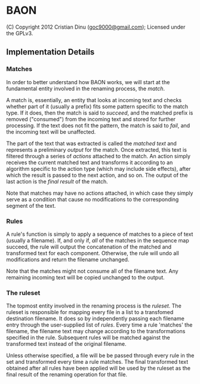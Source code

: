BAON
====

(C) Copyright 2012 Cristian Dinu (<goc9000@gmail.com>); Licensed under the GPLv3.

Implementation Details
----------------------

### Matches

In order to better understand how BAON works, we will start at the fundamental entity involved in the renaming process, the *match*.

A match is, essentially, an entity that looks at incoming text and checks whether part of it (usually a prefix) fits some pattern specific to the match type. If it does, then the match is said to *succeed*, and the matched prefix is removed ("consumed") from the incoming text and stored for further processing. If the text does not fit the pattern, the match is said to *fail*, and the incoming text will be unaffected.

The part of the text that was extracted is called the *matched text* and represents a preliminary *output* for the match. Once extracted, this text is filtered through a series of *actions* attached to the match. An action simply receives the current matched text and transforms it according to an algorithm specific to the action type (which may include side effects), after which the result is passed to the next action, and so on. The output of the last action is the *final result* of the match.

Note that matches may have no actions attached, in which case they simply serve as a condition that cause no modifications to the corresponding segment of the text.

### Rules

A rule's function is simply to apply a sequence of matches to a piece of text (usually a filename). If, and only if, *all* of the matches in the sequence map succeed, the rule will output the concatenation of the matched and transformed text for each component. Otherwise, the rule will undo all modifications and return the filename unchanged.

Note that the matches might not consume all of the filename text. Any remaining incoming text will be copied unchanged to the output.

### The ruleset

The topmost entity involved in the renaming process is the *ruleset*. The ruleset is responsible for mapping every file in a list to a transfomed destination filename. It does so by independently passing each filename entry through the user-supplied list of *rules*. Every time a rule 'matches' the filename, the filename text may change according to the transformations specified in the rule. Subsequent rules will be matched against the transformed text instead of the original filename.

Unless otherwise specified, a file will be be passed through every rule in the set and transformed every time a rule matches. The final transformed text obtained after all rules have been applied will be used by the ruleset as the final result of the renaming operation for that file.
